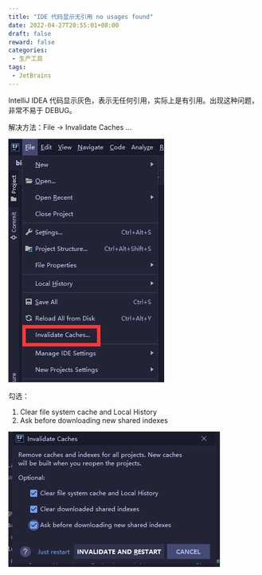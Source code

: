 ```yaml
---
title: "IDE 代码显示无引用 no usages found"
date: 2022-04-27T20:55:01+08:00
draft: false
reward: false
categories:
 - 生产工具
tags:
 - JetBrains
---
```


IntelliJ IDEA 代码显示灰色，表示无任何引用，实际上是有引用。出现这种问题，非常不易于 DEBUG。

<!--more--> 

解决方法：File -> Invalidate Caches ...

![](QQ截图20220427210450.png)

勾选：

1. Clear file system cache and Local History
2. Ask before downloading new shared indexes

![](QQ截图20220429133118.png)